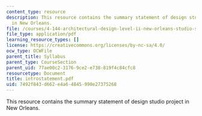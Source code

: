 ```yaml
---
content_type: resource
description: This resource contains the summary statement of design studio project
  in New Orleans.
file: /courses/4-144-architectural-design-level-ii-new-orleans-studio-spring-2006/7492f843d662e4a64845990e27375268_introstatement.pdf
file_type: application/pdf
learning_resource_types: []
license: https://creativecommons.org/licenses/by-nc-sa/4.0/
ocw_type: OCWFile
parent_title: Syllabus
parent_type: CourseSection
parent_uid: 77ae00c2-3176-9ce2-e738-819f4c84cfc8
resourcetype: Document
title: introstatement.pdf
uid: 7492f843-d662-e4a6-4845-990e27375268
---
```

This resource contains the summary statement of design studio project in New Orleans.